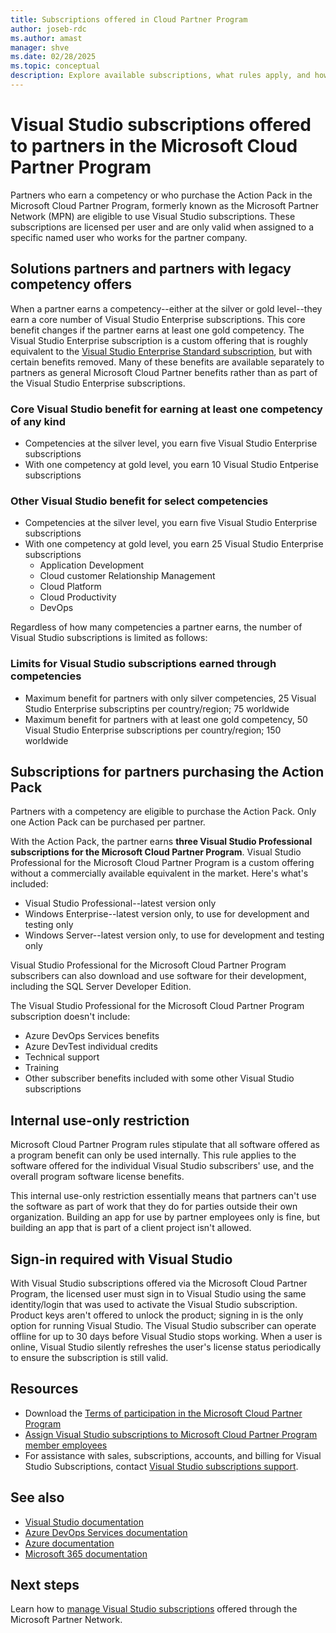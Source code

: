 ```yaml
---
title: Subscriptions offered in Cloud Partner Program
author: joseb-rdc
ms.author: amast
manager: shve
ms.date: 02/28/2025
ms.topic: conceptual
description: Explore available subscriptions, what rules apply, and how many subscriptions are offered in the Microsoft Cloud Partner Program.
---
```

# Visual Studio subscriptions offered to partners in the Microsoft Cloud Partner Program

Partners who earn a competency or who purchase the Action Pack in the Microsoft Cloud Partner Program, formerly known as the Microsoft Partner Network (MPN) are eligible to use Visual Studio subscriptions. These subscriptions are licensed per user and are only valid when assigned to a specific named user who works for the partner company.

## Solutions partners and partners with legacy competency offers

When a partner earns a competency--either at the silver or gold level--they earn a core number of Visual Studio Enterprise subscriptions. This core benefit changes if the partner earns at least one gold competency. The Visual Studio Enterprise subscription is a custom offering that is roughly equivalent to the [Visual Studio Enterprise Standard subscription](https://visualstudio.microsoft.com/vs/pricing/), but with certain benefits removed. Many of these benefits are available separately to partners as general Microsoft Cloud Partner benefits rather than as part of the Visual Studio Enterprise subscriptions.

### Core Visual Studio benefit for earning at least one competency of any kind

* Competencies at the silver level, you earn five Visual Studio Enterprise subscriptions
* With one competency at gold level, you earn 10 Visual Studio Entperise subscriptions

### Other Visual Studio benefit for select competencies

* Competencies at the silver level, you earn five Visual Studio Enterprise subscriptions
* With one competency at gold level, you earn 25 Visual Studio Enterprise subscriptions
  + Application Development
  + Cloud customer Relationship Management
  + Cloud Platform
  + Cloud Productivity
  + DevOps

Regardless of how many competencies a partner earns, the number of Visual Studio subscriptions is limited as follows:

### Limits for Visual Studio subscriptions earned through competencies

* Maximum benefit for partners with only silver competencies, 25 Visual Studio Enterprise subscriptins per country/region; 75 worldwide
* Maximum benefit for partners with at least one gold competency, 50 Visual Studio Enterprise subscriptions per country/region; 150 worldwide

## Subscriptions for partners purchasing the Action Pack

Partners with a competency are eligible to purchase the Action Pack. Only one Action Pack can be purchased per partner.

With the Action Pack, the partner earns **three Visual Studio Professional subscriptions for the Microsoft Cloud Partner Program**. Visual Studio Professional for the Microsoft Cloud Partner Program is a custom offering without a commercially available equivalent in the market. Here's what's included:

* Visual Studio Professional--latest version only
* Windows Enterprise--latest version only, to use for development and testing only
* Windows Server--latest version only, to use for development and testing only

Visual Studio Professional for the Microsoft Cloud Partner Program subscribers can also download and use software for their development, including the SQL Server Developer Edition.

The Visual Studio Professional for the Microsoft Cloud Partner Program subscription doesn't include:
* Azure DevOps Services benefits
* Azure DevTest individual credits
* Technical support 
* Training 
* Other subscriber benefits included with some other Visual Studio subscriptions

## Internal use-only restriction

Microsoft Cloud Partner Program rules stipulate that all software offered as a program benefit can only be used internally. This rule applies to the software offered for the individual Visual Studio subscribers' use, and the overall program software license benefits.

This internal use-only restriction essentially means that partners can't use the software as part of work that they do for parties outside their own organization. Building an app for use by partner employees only is fine, but building an app that is part of a client project isn't allowed.

## Sign-in required with Visual Studio

With Visual Studio subscriptions offered via the Microsoft Cloud Partner Program, the licensed user must sign in to Visual Studio using the same identity/login that was used to activate the Visual Studio subscription. Product keys aren't offered to unlock the product; signing in is the only option for running Visual Studio. The Visual Studio subscriber can operate offline for up to 30 days before Visual Studio stops working. When a user is online, Visual Studio silently refreshes the user's license status periodically to ensure the subscription is still valid.

## Resources

* Download the [Terms of participation in the Microsoft Cloud Partner Program](https://aka.ms/partner-benefits-use-guide)
* [Assign Visual Studio subscriptions to Microsoft Cloud Partner Program member employees](manage-mcpp-subscriptions.md)
* For assistance with sales, subscriptions, accounts, and billing for Visual Studio Subscriptions, contact [Visual Studio subscriptions support](https://aka.ms/vssubscriberhelp).

## See also

* [Visual Studio documentation](/visualstudio/)
* [Azure DevOps Services documentation](/azure/devops/)
* [Azure documentation](/azure/)
* [Microsoft 365 documentation](/microsoft-365/)

## Next steps

Learn how to [manage Visual Studio subscriptions](manage-mcpp-subscriptions.md) offered through the Microsoft Partner Network.